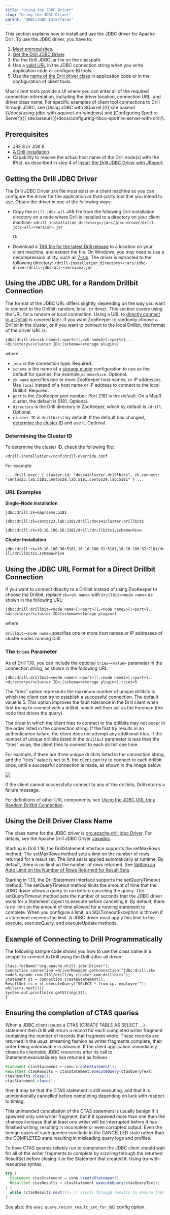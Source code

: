 ```yaml
---
title: "Using the JDBC Driver"
slug: "Using the JDBC Driver"
parent: "ODBC/JDBC Interfaces"
---
```

This section explains how to install and use the JDBC driver for Apache Drill. To use the JDBC driver, you have to:

1. [Meet prerequisites]({{site.baseurl}}/docs/using-the-jdbc-driver/#prerequisites).
2. [Get the Drill JDBC Driver]({{site.baseurl}}/docs/using-the-jdbc-driver/#getting-the-drill-jdbc-driver).
3. Put the Drill JDBC jar file on the classpath.
4. Use a [valid URL]({{site.baseurl}}/docs/using-the-jdbc-driver/#using-the-jdbc-url-for-a-random-drillbit-connection) in the JDBC connection string when you write application code or configure BI tools.
5. Use the [name of the Drill driver class]({{site.baseurl}}/docs/using-the-jdbc-driver/#using-the-drill-driver-class-name) in application code or in the configuration of client tools.

Most client tools provide a UI where you can enter all of the required connection information, including the driver location, connection URL, and driver class name. For specific examples of client tool connections to Drill through JDBC, see [Using JDBC with SQuirreL]({{ site.baseurl }}/docs/using-jdbc-with-squirrel-on-windows) and [Configuring Spotfire Server]({{ site.baseurl }}/docs/configuring-tibco-spotfire-server-with-drill/).

## Prerequisites

  * JRE 8 or JDK 8
  * [A Drill installation]({{site.baseurl}}/docs/install-drill/)
  * Capability to resolve the actual host name of the Drill node(s) with the IP(s), as described in step 4 of [Install the Drill JDBC Driver with JReport]({{site.baseurl}}/docs/configuring-jreport-with-drill/#step-1:-install-the-drill-jdbc-driver-with-jreport).

## Getting the Drill JDBC Driver

The Drill JDBC Driver `JAR` file must exist on a client machine so you can configure the driver for the application or third-party tool that you intend to use. Obtain the driver in one of the following ways:

* Copy the `drill-jdbc-all` JAR file from the following Drill installation directory on a node where Drill is installed to a directory on your client machine:
   `<drill_installation_directory>/jars/jdbc-driver/drill-jdbc-all-<version>.jar`

   Or

* Download a [TAR file for the latest Drill release](https://apache.osuosl.org/drill/) to a location on your client machine, and extract the file. On Windows, you may need to use a decompression utility, such as [7-zip](http://www.7-zip.org/). The driver is extracted to the following directory:
   `<drill-installation_directory>/jars/jdbc-driver/drill-jdbc-all-<version>.jar`

## Using the JDBC URL for a Random Drillbit Connection

The format of the JDBC URL differs slightly, depending on the way you want to connect to the Drillbit: random, local, or direct. This section covers using the URL for a random or local connection. Using a URL to [directly connect to a Drillbit]({{site.baseurl}}/docs/using-the-jdbc-driver/#using-the-jdbc-url-format-for-a-direct-drillbit-connection) is covered later. If you want ZooKeeper to randomly choose a Drillbit in the cluster, or if you want to connect to the local Drillbit, the format of the driver URL is:

`jdbc:drill:zk=<zk name>[:<port>][,<zk name2>[:<port>]... `
  `<directory>/<cluster ID>;[schema=<storage plugin>]`

where

* `jdbc` is the connection type. Required.
* `schema` is the name of a [storage plugin]({{site.baseurl}}/docs/storage-plugin-registration) configuration to use as the default for queries. For example,`schema=hive`. Optional.
* `zk name` specifies one or more ZooKeeper host names, or IP addresses. Use `local` instead of a host name or IP address to connect to the local Drillbit. Required.
* `port` is the ZooKeeper port number. Port 2181 is the default. On a MapR cluster, the default is 5181. Optional.
* `directory` is the Drill directory in ZooKeeper, which by default is `/drill`. Optional.
* `cluster ID` is `drillbits1` by default. If the default has changed, [determine the cluster ID]({{site.baseurl}}/docs/using-the-jdbc-driver/#determining-the-cluster-id) and use it. Optional.

### Determining the Cluster ID

To determine the cluster ID, check the following file:

`<drill-installation>/conf/drill-override.conf`

For example:

`...
drill.exec: {
  cluster-id: "docs41cluster-drillbits",
  zk.connect: "centos23.lab:5181,centos28.lab:5181,centos29.lab:5181"
}
...`

### URL Examples

**Single-Node Installation**

`jdbc:drill:zk=maprdemo:5181`

`jdbc:drill:zk=centos23.lab:2181/drill/docs41cluster-drillbits`

`jdbc:drill:zk=10.10.100.56:2181/drill/drillbits1;schema=hive`

**Cluster Installation**

`jdbc:drill:zk=10.10.100.30:5181,10.10.100.31:5181,10.10.100.32:2181/drill/drillbits1;schema=hive`

## Using the JDBC URL Format for a Direct Drillbit Connection

If you want to connect directly to a Drillbit instead of using ZooKeeper to choose the Drillbit, replace `zk=<zk name>` with `drillbit=<node name>` as shown in the following URL:

`jdbc:drill:drillbit=<node name>[:<port>][,<node name2>[:<port>]... `
  `<directory>/<cluster ID>[schema=<storage plugin>]`

where

`drillbit=<node name>` specifies one or more host names or IP addresses of cluster nodes running Drill.

### The `tries` Parameter

As of Drill 1.10, you can include the optional `tries=<value>` parameter in the connection string, as shown in the following URL:


    jdbc:drill:drillbit=<node name>[:<port>][,<node name2>[:<port>]...
    <directory>/<cluster ID>;[schema=<storage plugin>];tries=5

The “tries” option represents the maximum number of unique drillbits to which the client can try to establish a successful connection. The default value is 5. This option improves the fault tolerance in the Drill client when first trying to connect with a drillbit, which will then act as the Foreman (the node that drives the query).

The order in which the client tries to connect to the drillbits may not occur in the order listed in the connection string. If the first try results in an authentication failure, the client does not attempt any additional tries. If the number of unique drillbits listed in the `drillbit` parameter is less than the “tries” value, the client tries to connect to each drillbit one time.

For example, if there are three unique drillbits listed in the connection string, and the “tries” value is set to 5, the client can try to connect to each drillbit once, until a successful connection is made, as shown in the image below:

![](http://i.imgur.com/MJ9qChJ.png)

If the client cannot successfully connect to any of the drillbits, Drill returns a failure message.

For definitions of other URL components, see [Using the JDBC URL for a Random Drillbit Connection]({{site.baseurl}}/docs/using-the-jdbc-driver/#using-the-jdbc-url-for-a-random-drillbit-connection).

## Using the Drill Driver Class Name

The class name for the JDBC driver is [org.apache.drill.jdbc.Driver]({{site.baseurl}}/apidocs/org/apache/drill/jdbc/Driver.html). For details, see the Apache Drill JDBC Driver [Javadoc]({{site.baseurl}}/apidocs/org/apache/drill/jdbc/package-summary.html).

Starting in Drill 1.16, the DrillStatement interface supports the setMaxRows method. The setMaxRows method sets a limit on the number of rows returned for a result set. The limit set is applied automatically at runtime. By default, there is no limit on the number of rows returned. See [Setting an Auto Limit on the Number of Rows Returned for Result Sets](https://drill.apache.org/docs/planning-and-execution-options/#setting-an-auto-limit-on-the-number-of-rows-returned-for-result-sets).

Starting in 1.13, the DrillStatement interface supports the setQueryTimeout method. The setQueryTimeout method limits the amount of time that the JDBC driver allows a query to run before canceling the query. The setQueryTimeout method sets the number of seconds that the JDBC driver waits for a Statement object to execute before canceling it. By default, there is no limit on the amount of time allowed for a running statement to complete. When you configure a limit, an SQLTimeoutException is thrown if a statement exceeds the limit. A JDBC driver must apply this limit to the execute, executeQuery, and executeUpdate methods.

## Example of Connecting to Drill Programmatically

The following sample code shows you how to use the class name in a snippet to connect to Drill using the Drill-Jdbc-all driver:

```
Class.forName("org.apache.drill.jdbc.Driver");
Connection connection =DriverManager.getConnection("jdbc:drill:zk=
node3.mynode.com:2181/drill/my_cluster_com-drillbits");
Statement st = connection.createStatement();
ResultSet rs = st.executeQuery("SELECT * from cp.`employee`");
while(rs.next()){
System.out.println(rs.getString(1));
}
```

## Ensuring the completion of CTAS queries

When a JDBC client issues a CTAS (CREATE TABLE AS SELECT ...) statement then Drill will return a record for each completed writer fragment containing the number of records that fragment wrote. These records are returned in the usual streaming fashion as writer fragments complete, their order being unknowable in advance. If the client application immediately closes its clientside JDBC resources after its call to Statement.executeQuery has returned as follows
```java
Statement ctasStatement = conn.createStatement();
ResultSet ctasResults = ctasStatement.executeQuery(ctasQueryText);
ctasResults.close();
ctasStatement.close();
```
then it may be that the CTAS statement is still executing, and that it is unintentionally cancelled before completing depending on luck with respect to timing.

This unintended cancellation of the CTAS statement is usually benign if it spawned only one writer fragment, but if it spawned more than one then the chances increase that at least one writer will be interrupted before it has finished writing, resulting in incomplete or even corrupted output. Even the benign cases of such queries conclude in the CANCELLED state rather than the COMPLETED state resulting in misleading query logs and profiles.

To have CTAS queries reliably run to completion the JDBC client should wait for all of the writer fragments to complete by scrolling through the returned ResultSet before closing it or the Statement that created it. Using try-with-resources syntax,

```java
try (
  Statement ctasStatement = conn.createStatement();
  ResultSet ctasResults = ctasStatement.executeQuery(ctasQueryText);
) {
  while (ctasResults.next()); // scroll through results to ensure that we wait for CTAS completion
}
```

See also: the `exec.query.return_result_set_for_ddl` config option.
